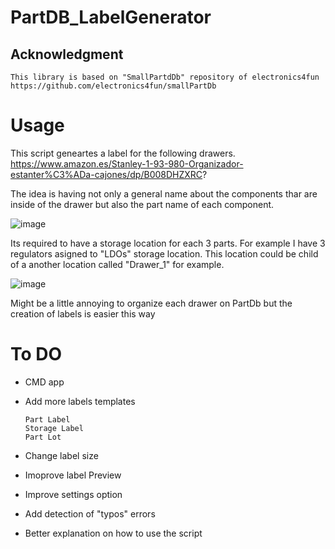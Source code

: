 # PartDB_LabelGenerator
 
## Acknowledgment
    
    This library is based on "SmallPartdDb" repository of electronics4fun 
    https://github.com/electronics4fun/smallPartDb
    
# Usage

This script geneartes a label for the following drawers. 
https://www.amazon.es/Stanley-1-93-980-Organizador-estanter%C3%ADa-cajones/dp/B008DHZXRC?

The idea is having not only a general name about the components thar are inside of the drawer but also the part name of each component.

   ![image](https://github.com/user-attachments/assets/ae0be6b7-3961-4391-98ee-4140bb0079b5)

Its required to have a storage location for each 3 parts. For example  I have 3 regulators asigned to  "LDOs" storage location.
This location could be child of a another location called "Drawer_1" for example. 


![image](https://github.com/user-attachments/assets/502648b0-5457-4c29-a34e-b4ffaa54dc85)


Might be a little annoying to organize  each drawer on PartDb but the creation of labels is easier this way

    
# To DO
 - CMD app
 - Add more labels templates
   
       Part Label
       Storage Label
       Part Lot
  
 - Change label size
 - Imoprove label Preview
 - Improve settings option
 - Add detection of "typos" errors
 - Better explanation on how to use the script
   
